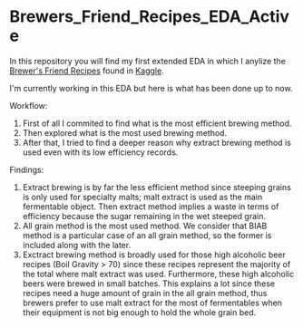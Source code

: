 # Brewers_Friend_Recipes_EDA_Active
In this repository you will find my first extended EDA in which I anylize the [Brewer's Friend Recipes](https://www.brewersfriend.com/search/) found in [Kaggle](https://www.kaggle.com/jtrofe/beer-recipes).

I'm currently working in this EDA but here is what has been done up to now.

Workflow:
1. First of all I commited to find what is the most efficient brewing method.
2. Then explored what is the most used brewing method.
3. After that, I tried to find a deeper reason why extract brewing method is used even with its low efficiency records. 

Findings:
1. Extract brewing is by far the less efficient method since steeping grains is only used for specialty malts; malt extract is used as the main fermentable object. Then extract method implies a waste in terms of efficiency because the sugar remaining in the wet steeped grain.
2. All grain method is the most used method. We consider that BIAB method is a particular case of an all grain method, so the former is included along with the later.
3. Exctract brewing method is broadly used for those high alcoholic beer recipes (Boil Gravity > 70) since these recipes represent the majority of the total where malt extract was used. Furthermore, these high alcoholic beers were brewed in small batches. This explains a lot since these recipes need a huge amount of grain in the all grain method, thus brewers prefer to use malt extract for the most of fermentables when their equipment is not big enough to hold the whole grain bed.
